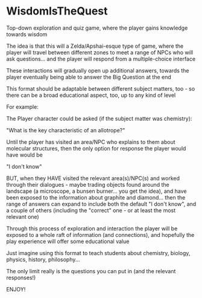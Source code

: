 # WisdomIsTheQuest
Top-down exploration and quiz game, where the player gains knowledge towards wisdom

The idea is that this will a Zelda/Apshai-esque type of game, where the player will travel between different zones to meet a range of NPCs who will ask questions... and the player will respond from a multiple-choice interface

These interactions will gradually open up additional answers, towards the player eventually being able to answer the Big Question at the end

This format should be adaptable between different subject matters, too - so there can be a broad educational aspect, too, up to any kind of level

For example:

The Player character could be asked (if the subject matter was chemistry):

"What is the key characteristic of an allotrope?"

Until the player has visited an area/NPC who explains to them about molecular structures, then the only option for response the player would have would be

"I don't know"

BUT, when they HAVE visited the relevant area(s)/NPC(s) and worked through their dialogues - maybe trading objects found around the landscape (a microscope, a bunsen burner... you get the idea), and have been exposed to the information about graphite and diamond... then the range of answers can expand to include both the default "I don't know", and a couple of others (including the "correct" one - or at least the most relevant one)

Through this process of exploration and interaction the player will be exposed to a whole raft of information (and connections), and hopefully the play experience will offer some educational value

Just imagine using this format to teach students about chemistry, biology, physics, history, philosophy...

The only limit really is the questions you can put in (and the relevant responses!)

ENJOY!

